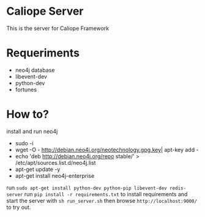 Caliope Server
===============

This is the server for Caliope Framework

Requeriments
==========
  * neo4j database
  * libevent-dev
  * python-dev
  * fortunes

How to?
==========
install and run neo4j
  * sudo -i
  * wget -O - http://debian.neo4j.org/neotechnology.gpg.key| apt-key add -
  * echo 'deb http://debian.neo4j.org/repo stable/' > /etc/apt/sources.list.d/neo4j.list 
  * apt-get update -y
  * apt-get install neo4j-enterprise

run `sudo apt-get install python-dev python-pip libevent-dev redis-server`
run `pip install -r requirements.txt` to install requirements and start the server with `sh run_server.sh` then browse `http://localhost:9000/` to try out.

